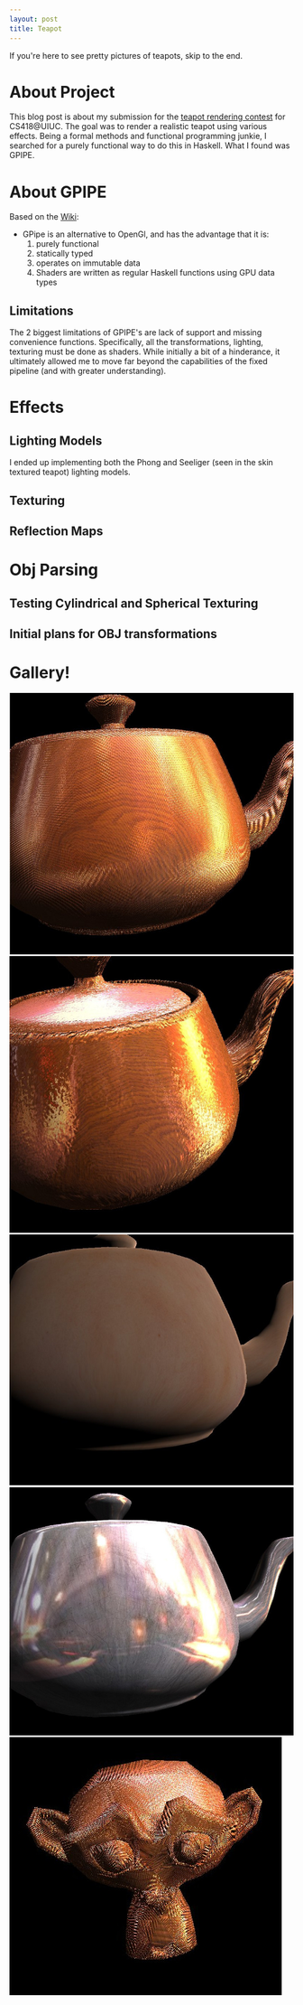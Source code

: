 ```yaml
---
layout: post
title: Teapot
---
```


If you're here to see pretty pictures of teapots, skip to the end.

# About Project #

This blog post is about my submission for the [teapot rendering contest](http://graphics.cs.illinois.edu/cs418/sp14/mp3) for CS418@UIUC.
The goal was to render a realistic teapot using various effects. Being a formal methods and functional programming junkie,
I searched for a purely functional way to do this in Haskell. What I found was GPIPE.

# About GPIPE #

Based on the [Wiki](http://www.haskell.org/haskellwiki/GPipe):

- GPipe is an alternative to OpenGl, and has the advantage that it is:
    1. purely functional
    2. statically typed
    3. operates on immutable data
    4. Shaders are written as regular Haskell functions using GPU data types

## Limitations ##
The 2 biggest limitations of GPIPE's are lack of support and missing convenience functions.
Specifically, all the transformations, lighting, texturing must be done as shaders. While initially a bit of a hinderance, it ultimately allowed me to move far beyond the capabilities of the fixed pipeline (and with greater understanding).

# Effects #
## Lighting Models ##
I ended up implementing both the Phong and Seeliger (seen in the skin textured teapot) lighting models.

## Texturing ##
## Reflection Maps ##
# Obj Parsing #
## Testing Cylindrical and Spherical Texturing ##
## Initial plans for OBJ transformations ##

# Gallery!
![](/images/teapot_bump1_wood.jpg)
![](/images/teapot_bump2_wood.jpg)
![](/images/teapot_skin.jpg)
![](/images/teapot_nobump_metal.jpg)
![](/images/monky_bump2_wood.jpg)
